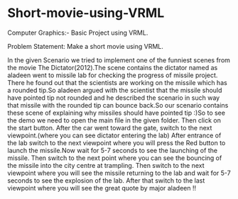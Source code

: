 # Short-movie-using-VRML
Computer Graphics:- Basic Project using VRML.

Problem Statement: Make a short movie using VRML.

In the given Scenario we tried to implement one of the funniest scenes
from the movie The Dictator(2012).The scene contains the dictator named
as aladeen went to missile lab for checking the progress of missile project.
There he found out that the scientists are working on the missile which has
a rounded tip.So aladeen argued with the scientist that the missile should
have pointed tip not rounded and he described the scenario in such way
that missile with the rounded tip can bounce back.So our scenario contains
these scene of explaining why missiles should have pointed tip :)So to see the demo we need to open the main file in the given folder.
Then click on the start button.
After the car went toward the gate, switch to the next viewpoint.(where you
can see dictator entering the lab)
After entrance of the lab switch to the next viewpoint where you will press
the Red button to launch the missile.Now wait for 5-7 seconds to see the
launching of the missile.
Then switch to the next point where you can see the bouncing of the
missile into the city centre at trampling.
Then switch to the next viewpoint where you will see the missile returning
to the lab and wait for 5-7 seconds to see the explosion of the lab.
After that switch to the last viewpoint where you will see the great quote by
major aladeen !!
